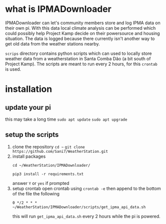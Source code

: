 # what is IPMADownloader 
IPMADownloader can let's community members store and log IPMA data on their own pi. With this data local climate analysis can be performed which could possibly help Project Kamp decide on their powersource and housing situation. The data is logged because there currently isn't another way to get old data from the weather stations nearby.

`scrips` directory contains python scripts which can used to locally store weather data from a weatherstation in Santa Comba Dão (a bit south of Project Kamp).
The scripts are meant to run every 2 hours, for this `crontab` is used.

# installation
## update your pi
this may take a long time
```sudo apt update```
```sudo apt upgrade```

## setup the scripts
1.  clone the repository
    `cd ~`
    `git clone https://github.com/Sani7/WeatherStation.git`
2.  install packages
    ```
    cd ~/WeatherStation/IPMADownloader/
    ```
    ```
    pip3 install -r requirements.txt
    ```
    answer `Y` or `yes` if prompted
3.  setup crontab
    open crontab using
    `crontab -e`
    then append to the bottom of the file the following
    ```cron
    0 */2 * * * ~/WeatherStation/IPMADownloader/scripts/get_ipma_api_data.sh
    ```
    this will run `get_ipma_api_data.sh` every 2 hours while the pi is powered.
